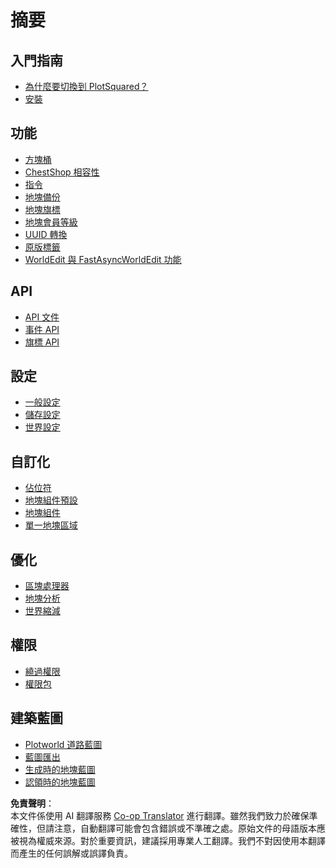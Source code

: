 <!--
CO_OP_TRANSLATOR_METADATA:
{
  "original_hash": "d3124f99f91754bd6ff555ae7164048c",
  "translation_date": "2025-05-13T03:46:51+00:00",
  "source_file": "plotsquared/SUMMARY.md",
  "language_code": "tw"
}
-->
# 摘要​

## 入門指南

* [為什麼要切換到 PlotSquared？](./why-plotsquared.md)
* [安裝](./installation/installation.md)

## 功能

* [方塊桶](./block-bucket.md)
* [ChestShop 相容性](./chestshop-compatibility.md)
* [指令](./commands.md)
* [地塊備份](./plot-backups.md)
* [地塊旗標](./plot-flags.md)
* [地塊會員等級](./plot-membership-tiers.md)
* [UUID 轉換](./uuid-conversion.md)
* [原版標籤](./vanilla-tags.md)
* [WorldEdit 與 FastAsyncWorldEdit 功能](./worldedit-features.md)

## API

* [API 文件](./api/api-documentation.md)
* [事件 API](./api/event-api.md)
* [旗標 API](./api/flag-api.md)

## 設定

* [一般設定](./configuration/settings.md)
* [儲存設定](./configuration/storage.md)
* [世界設定](./configuration/worlds.md)

## 自訂化

* [佔位符](./customization/placeholders.md)
* [地塊組件預設](./customization/plot-component-presets.md)
* [地塊組件](./customization/plot-components.md)
* [單一地塊區域](./customization/single-plot-area.md)

## 優化

* [區塊處理器](./optimization/chunk-processor.md)
* [地塊分析](./optimization/plot-analysis.md)
* [世界縮減](./optimization/world-reduction.md)

## 權限

* [繞過權限](./permission/bypass-permissions.md)
* [權限包](./permission/permission-packs.md)

## 建築藍圖

* [Plotworld 道路藍圖](./schematics/road-schematic.md)
* [藍圖匯出](./schematics/schematic-export.md)
* [生成時的地塊藍圖](./schematics/schematic-generation.md)
* [認領時的地塊藍圖](./schematics/schematic-on-claim.md)

**免責聲明**：  
本文件係使用 AI 翻譯服務 [Co-op Translator](https://github.com/Azure/co-op-translator) 進行翻譯。雖然我們致力於確保準確性，但請注意，自動翻譯可能會包含錯誤或不準確之處。原始文件的母語版本應被視為權威來源。對於重要資訊，建議採用專業人工翻譯。我們不對因使用本翻譯而產生的任何誤解或誤譯負責。
